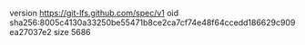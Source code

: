 version https://git-lfs.github.com/spec/v1
oid sha256:8005c4130a33250be55471b8ce2ca7cf74e48f64ccedd186629c909ea27037e2
size 5686
